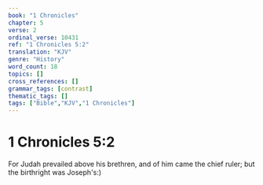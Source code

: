 ```yaml
---
book: "1 Chronicles"
chapter: 5
verse: 2
ordinal_verse: 10431
ref: "1 Chronicles 5:2"
translation: "KJV"
genre: "History"
word_count: 18
topics: []
cross_references: []
grammar_tags: [contrast]
thematic_tags: []
tags: ["Bible","KJV","1 Chronicles"]
---
```


# 1 Chronicles 5:2

For Judah prevailed above his brethren, and of him came the chief ruler; but the birthright was Joseph's:)
